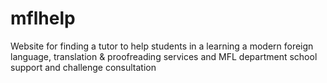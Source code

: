 # mflhelp
Website for finding a tutor to help students in a learning a modern foreign language, translation &amp; proofreading services and MFL department school support and challenge consultation

